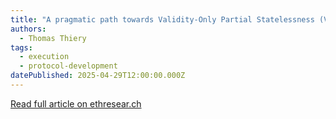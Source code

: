 ```yaml
---
title: "A pragmatic path towards Validity-Only Partial Statelessness (VOPS)"
authors:
  - Thomas Thiery
tags:
  - execution
  - protocol-development
datePublished: 2025-04-29T12:00:00.000Z
---
```


[Read full article on ethresear.ch](https://ethresear.ch/t/a-pragmatic-path-towards-validity-only-partial-statelessness-vops/22236)
